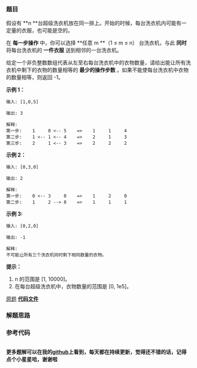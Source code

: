 ### 题目
假设有 **n  **台超级洗衣机放在同一排上。开始的时候，每台洗衣机内可能有一定量的衣服，也可能是空的。

在 **每一步操作** 中，你可以选择 **任意 m  **（1 ≤ m ≤ n） 台洗衣机，与此 **同时** 将每台洗衣机的 **一件衣服**
送到相邻的一台洗衣机。

给定一个非负整数数组代表从左至右每台洗衣机中的衣物数量，请给出能让所有洗衣机中剩下的衣物的数量相等的 **最少的操作步数**
。如果不能使每台洗衣机中衣物的数量相等，则返回 -1。



**示例 1：**

    
    
    输入: [1,0,5]
    
    输出: 3
    
    解释: 
    第一步:    1     0 <-- 5    =>    1     1     4
    第二步:    1 <-- 1 <-- 4    =>    2     1     3    
    第三步:    2     1 <-- 3    =>    2     2     2   
    

**示例 2：**

    
    
    输入: [0,3,0]
    
    输出: 2
    
    解释: 
    第一步:    0 <-- 3     0    =>    1     2     0    
    第二步:    1     2 --> 0    =>    1     1     1     
    

**示例 3:**

    
    
    输入: [0,2,0]
    
    输出: -1
    
    解释: 
    不可能让所有三个洗衣机同时剩下相同数量的衣物。
    



**提示：**

  1. n 的范围是 [1, 10000]。
  2. 在每台超级洗衣机中，衣物数量的范围是 [0, 1e5]。



[原题](https://leetcode-cn.com/problems/super-washing-machines/)    **[代码文件]()**


### 解题思路




### 参考代码

```go


```




**更多题解可以在我的[github](https://github.com/LZH139/leetcode_Go)上看到，每天都在持续更新，觉得还不错的话，记得点个小星星哈，谢谢啦**
